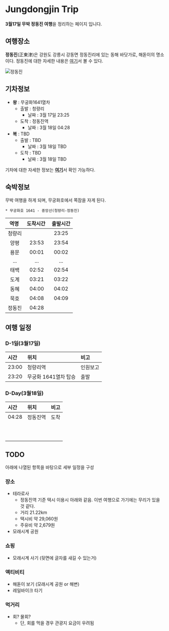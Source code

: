 # Jungdongjin Trip

**3월17일 무박 정동진 여행**을 정리하는 페이지 입니다.


## 여행장소

**정동진**(正東津)은 강원도 강릉시 강동면 정동진리에 있는 동해 바닷가로, 해돋이의 명소이다. 정동진에 대한 자세한 내용은 [여기](https://ko.wikipedia.org/wiki/%EC%A0%95%EB%8F%99%EC%A7%84)서 볼 수 있다.

![정동진](https://upload.wikimedia.org/wikipedia/commons/thumb/6/68/Korail_Class_9000_Jeongdongjin.jpg/2560px-Korail_Class_9000_Jeongdongjin.jpg)

## 기차정보
* **왕** : 무궁화1641열차
	* 출발 : 청량리
		* 날짜 : 3월 17일 23:25
	* 도착 : 정동진역
		* 날짜 : 3월 18일 04:28
* **복** : TBD
	* 출발 : TBD
		* 날짜 : 3월 18일 TBD
	* 도착 : TBD
		* 날짜 : 3월 18일 TBD
		
기차에 대한 자세한 정보는 [**여기**](http://www.letskorail.com/)서 확인 가능하다. 

## 숙박정보
무박 여행을 하게 되며, 무궁화호에서 쪽잠을 자게 된다.
```
* 무궁화호 1641 - 중앙선(청량리-정동진)
```
| 역명  | 도착시간  | 출발시간 |
|:-------------:|:---------------:|:-------------:|
|청량리||23:25|
|양평|23:53|23:54|
|용문|00:01|00:02|
|...|...|...|
|태백|02:52|02:54|
|도계|03:21|03:22|
|동혜|04:00|04:02|
|묵호|04:08|04:09|
|정동진|04:28||


## 여행 일정

### D-1일(3월17일)

| 시간  | 위치  | 비고 |
|:--------- |:---------------|:-------------|
|23:00|청량리역|인원보고|
|23:20|무궁화 1641열차 탑승|출발|

### D-Day(3월18일)

| 시간  | 위치  | 비고 |
|:------------- |:---------------|:-------------|
|04:28|정동진역|도착|
||||
||||
||||
||||
||||
||||
||||
||||
||||
||||


## TODO
아래에 나열된 항목을 바탕으로 세부 일정을 구성 

### 장소
* 테라로사
	* 정동진역 기준 택시 이용시 아래와 같음. 이번 여행으로 가기에는 무리가 있을 것 같다.
	* 거리 21.22km
	* 택시비 약 29,060원 
	* 주유비 약 2,679원
* 모래시계 공원

### 쇼핑
* 모래시계 사기 (뒷면에 글자를 새길 수 있는거)

### 액티비티 
* 해돋이 보기 (모래시계 공원 or 해변)
* 레일바이크 타기

### 먹거리 
* 회? 물회? 
	* 단, 회를 먹을 경우 관광지 요금이 우려됨
